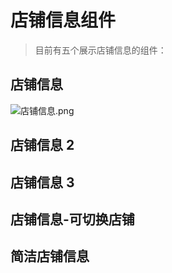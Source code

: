 # 店铺信息组件

> 目前有五个展示店铺信息的组件：

## 店铺信息

![店铺信息.png](/店铺信息.png)

## 店铺信息 2

## 店铺信息 3

## 店铺信息-可切换店铺

## 简洁店铺信息
